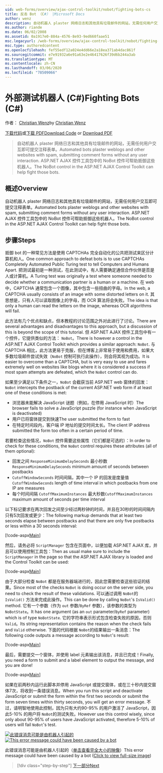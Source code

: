```yaml
---
uid: web-forms/overview/ajax-control-toolkit/nobot/fighting-bots-cs
title: 反击 Bot （C#） |Microsoft Docs
author: wenz
description: 自动机器人 plaster 网络日志和其他具有垃圾邮件的网站，无需任何用户交互即可提交注释表单。 ASP.NET 中的 NoBot 控件 。
ms.author: riande
ms.date: 06/02/2008
ms.assetid: 0a1917e0-884a-4576-8e93-9ed660faae51
msc.legacyurl: /web-forms/overview/ajax-control-toolkit/nobot/fighting-bots-cs
msc.type: authoredcontent
ms.openlocfilehash: fef55edf12a024e4dd66e2a18ea371ab4dac861f
ms.sourcegitcommit: e7e91932a6e91a63e2e46417626f39d6b244a3ab
ms.translationtype: MT
ms.contentlocale: zh-CN
ms.lasthandoff: 03/06/2020
ms.locfileid: "78509066"
---
```

# <a name="fighting-bots-c"></a><span data-ttu-id="ad686-104">外部测试机器人 (C#)</span><span class="sxs-lookup"><span data-stu-id="ad686-104">Fighting Bots (C#)</span></span>

<span data-ttu-id="ad686-105">作者： [Christian Wenz](https://github.com/wenz)</span><span class="sxs-lookup"><span data-stu-id="ad686-105">by [Christian Wenz](https://github.com/wenz)</span></span>

<span data-ttu-id="ad686-106">[下载代码](https://download.microsoft.com/download/9/3/f/93f8daea-bebd-4821-833b-95205389c7d0/NoBot0.cs.zip)或[下载 PDF](https://download.microsoft.com/download/b/6/a/b6ae89ee-df69-4c87-9bfb-ad1eb2b23373/nobot0CS.pdf)</span><span class="sxs-lookup"><span data-stu-id="ad686-106">[Download Code](https://download.microsoft.com/download/9/3/f/93f8daea-bebd-4821-833b-95205389c7d0/NoBot0.cs.zip) or [Download PDF](https://download.microsoft.com/download/b/6/a/b6ae89ee-df69-4c87-9bfb-ad1eb2b23373/nobot0CS.pdf)</span></span>

> <span data-ttu-id="ad686-107">自动机器人 plaster 网络日志和其他具有垃圾邮件的网站，无需任何用户交互即可提交注释表单。</span><span class="sxs-lookup"><span data-stu-id="ad686-107">Automated bots plaster weblogs and other websites with spam, submitting comment forms without any user interaction.</span></span> <span data-ttu-id="ad686-108">ASP.NET AJAX 控件工具包中的 NoBot 控件可帮助抵御这些机器人。</span><span class="sxs-lookup"><span data-stu-id="ad686-108">The NoBot control in the ASP.NET AJAX Control Toolkit can help fight those bots.</span></span>

## <a name="overview"></a><span data-ttu-id="ad686-109">概述</span><span class="sxs-lookup"><span data-stu-id="ad686-109">Overview</span></span>

<span data-ttu-id="ad686-110">自动机器人 plaster 网络日志和其他具有垃圾邮件的网站，无需任何用户交互即可提交注释表单。</span><span class="sxs-lookup"><span data-stu-id="ad686-110">Automated bots plaster weblogs and other websites with spam, submitting comment forms without any user interaction.</span></span> <span data-ttu-id="ad686-111">ASP.NET AJAX 控件工具包中的 NoBot 控件可帮助抵御这些机器人。</span><span class="sxs-lookup"><span data-stu-id="ad686-111">The NoBot control in the ASP.NET AJAX Control Toolkit can help fight those bots.</span></span>

## <a name="steps"></a><span data-ttu-id="ad686-112">步骤</span><span class="sxs-lookup"><span data-stu-id="ad686-112">Steps</span></span>

<span data-ttu-id="ad686-113">抵御 bot 的一种常见方法是使用 CAPTCHAs 完全自动化的公共把测试来区分计算机和人。</span><span class="sxs-lookup"><span data-stu-id="ad686-113">One common approach to defeat bots is to use CAPTCHAs Completely Automated Public Turing test to tell Computers and Humans Apart.</span></span> <span data-ttu-id="ad686-114">把测试最初是一种测试，在此测试中，有人需要确定通信合作伙伴是否是人或计算机。</span><span class="sxs-lookup"><span data-stu-id="ad686-114">A Turing test was originally a test where someone needed to decide whether a communication partner is a human or a machine.</span></span> <span data-ttu-id="ad686-115">在 web 中，CAPTCHA 通常包含一个图像，其中包含一些扭曲的字母。</span><span class="sxs-lookup"><span data-stu-id="ad686-115">In the web, a CAPTCHA usually consists of an image with some distorted letters on it.</span></span> <span data-ttu-id="ad686-116">其思想是，只有人可以读取图像上的字母，而 OCR 算法将会失败。</span><span class="sxs-lookup"><span data-stu-id="ad686-116">The idea is that only a human can read the letters on the image, whereas OCR algorithms will fail.</span></span>

<span data-ttu-id="ad686-117">此方法有几个优点和缺点，但本教程的讨论范围之外对此进行了讨论。</span><span class="sxs-lookup"><span data-stu-id="ad686-117">There are several advantages and disadvantages to this approach, but a discussion of this is beyond the scope of this tutorial.</span></span> <span data-ttu-id="ad686-118">但 ASP.NET AJAX 控件工具包中有一个控件，它提供类似的方法： `NoBot`。</span><span class="sxs-lookup"><span data-stu-id="ad686-118">There is however a control in the ASP.NET AJAX Control Toolkit which provides a similar approach: `NoBot`.</span></span> <span data-ttu-id="ad686-119">与 CAPTCHA 相比，此方法更易于克服，但在博客上非常易于使用和费用，如果大多数垃圾邮件尝试失效（`NoBot` 控制可执行此操作），则会将其视为成功。</span><span class="sxs-lookup"><span data-stu-id="ad686-119">It is easier to overcome than a CAPTCHA, but is very easy to use and fares extremely well on websites like blogs where it is considered a success if most spam attempts are defeated, which the `NoBot` control can do.</span></span>

<span data-ttu-id="ad686-120">如果至少满足以下条件之一，`NoBot` 会截获当前 ASP.NET web 窗体的回发：</span><span class="sxs-lookup"><span data-stu-id="ad686-120">`NoBot` intercepts the postback of the current ASP.NET web form if at least one of these conditions is met:</span></span>

- <span data-ttu-id="ad686-121">浏览器未能解决 JavaScript 谜题（例如，在停用 JavaScript 时）</span><span class="sxs-lookup"><span data-stu-id="ad686-121">The browser fails to solve a JavaScript puzzle (for instance when JavaScript is deactivated)</span></span>
- <span data-ttu-id="ad686-122">用户已将窗体提交到快速</span><span class="sxs-lookup"><span data-stu-id="ad686-122">The user submitted the form to fast</span></span>
- <span data-ttu-id="ad686-123">在特定时间段内，客户端 IP 地址的提交时间太长。</span><span class="sxs-lookup"><span data-stu-id="ad686-123">The client IP address submitted the form too often in a certain period of time.</span></span>

<span data-ttu-id="ad686-124">若要检查这些情况，`NoBot` 控件需要这些属性（它们都是可选的）：</span><span class="sxs-lookup"><span data-stu-id="ad686-124">In order to check for these conditions, the `NoBot` control requires these attributes (all of them optional):</span></span>

- <span data-ttu-id="ad686-125">回发之间 `ResponseMinimumDelaySeconds` 最小秒数</span><span class="sxs-lookup"><span data-stu-id="ad686-125">`ResponseMinimumDelaySeconds` minimum amount of seconds between postbacks</span></span>
- <span data-ttu-id="ad686-126">`CutoffWindowSeconds` 时间间隔，其中一个 IP 的回发是度量值</span><span class="sxs-lookup"><span data-stu-id="ad686-126">`CutoffWindowSeconds` length of time interval in which postbacks from one IP are measures</span></span>
- <span data-ttu-id="ad686-127">每个时间间隔 `CutoffMaximumInstances` 最大秒数</span><span class="sxs-lookup"><span data-stu-id="ad686-127">`CutoffMaximumInstances` maximum amount of seconds per time interval</span></span>

<span data-ttu-id="ad686-128">以下标记要求在两次回发之间至少经过两秒钟的时间，并且在30秒的时间间隔内只有5次回发或更少：</span><span class="sxs-lookup"><span data-stu-id="ad686-128">The following markup demands that at least two seconds elapse between postbacks and that there are only five postbacks or less within a 30 seconds interval:</span></span>

[!code-aspx[Main](fighting-bots-cs/samples/sample1.aspx)]

<span data-ttu-id="ad686-129">然后，请务必将 `ScriptManager` 包含在页面中，以便加载 ASP.NET AJAX 库，并且可以使用控制工具包：</span><span class="sxs-lookup"><span data-stu-id="ad686-129">Then as usual make sure to include the `ScriptManager` in the page so that the ASP.NET AJAX library is loaded and the Control Toolkit can be used:</span></span>

[!code-aspx[Main](fighting-bots-cs/samples/sample2.aspx)]

<span data-ttu-id="ad686-130">由于大部分检查 `NoBot` 都是在服务器端进行的，因此您需要检查这些验证的结果。</span><span class="sxs-lookup"><span data-stu-id="ad686-130">Since most of the checks `NoBot` is doing occur on the server side, you need to check the result of these validations.</span></span> <span data-ttu-id="ad686-131">可以通过调用 `NoBot`的 `IsValid()` 方法来完成此操作。</span><span class="sxs-lookup"><span data-stu-id="ad686-131">This can be done by calling `NoBot`'s `IsValid()` method.</span></span> <span data-ttu-id="ad686-132">它有一个参数（作为 `out` 参数/`ByRef` 参数），该参数的类型为 `NoBotState`。</span><span class="sxs-lookup"><span data-stu-id="ad686-132">It has one argument (as an `out` parameter/`ByRef` parameter) which is of type `NoBotState`.</span></span> <span data-ttu-id="ad686-133">它的字符串表示形式包含检查失败的原因，否则 `Valid`。</span><span class="sxs-lookup"><span data-stu-id="ad686-133">Its string representation contains the reason when the check fails and `Valid` otherwise.</span></span> <span data-ttu-id="ad686-134">下面的代码根据 `NoBot`的结果输出一条消息：</span><span class="sxs-lookup"><span data-stu-id="ad686-134">The following code outputs a message according to `NoBot`'s result:</span></span>

[!code-aspx[Main](fighting-bots-cs/samples/sample3.aspx)]

<span data-ttu-id="ad686-135">最后，需要提交一个窗体，并使用 label 元素输出该消息，并且已完成！</span><span class="sxs-lookup"><span data-stu-id="ad686-135">Finally, you need a form to submit and a label element to output the message, and you are done!</span></span>

[!code-aspx[Main](fighting-bots-cs/samples/sample4.aspx)]

<span data-ttu-id="ad686-136">如果在前两秒内运行此脚本并停用 JavaScript 或提交窗体，或在三十秒内提交窗体7次，将收到一条错误消息。</span><span class="sxs-lookup"><span data-stu-id="ad686-136">When you run this script and deactivate JavaScript or submit the form within the first two seconds or submit the form seven times within thirty seconds, you will get an error message.</span></span> <span data-ttu-id="ad686-137">不过，请明智地使用此控制，因为只有大约90-95% 的用户激活了 JavaScript，因此5-10% 的用户将 `NoBot`的测试失败。</span><span class="sxs-lookup"><span data-stu-id="ad686-137">However use this control wisely, since only about 90-95% of users have JavaScript activated, therefore 5-10% of users will fail `NoBot`'s test.</span></span>

<span data-ttu-id="ad686-138">[![此错误消息可能是由机器人引起的](fighting-bots-cs/_static/image2.png)](fighting-bots-cs/_static/image1.png)</span><span class="sxs-lookup"><span data-stu-id="ad686-138">[![This error message could have been caused by a bot](fighting-bots-cs/_static/image2.png)](fighting-bots-cs/_static/image1.png)</span></span>

<span data-ttu-id="ad686-139">此错误消息可能是由机器人引起的（[单击查看完全大小的映像](fighting-bots-cs/_static/image3.png)）</span><span class="sxs-lookup"><span data-stu-id="ad686-139">This error message could have been caused by a bot ([Click to view full-size image](fighting-bots-cs/_static/image3.png))</span></span>

> [!div class="step-by-step"]
> [<span data-ttu-id="ad686-140">下一部分</span><span class="sxs-lookup"><span data-stu-id="ad686-140">Next</span></span>](fighting-bots-vb.md)
